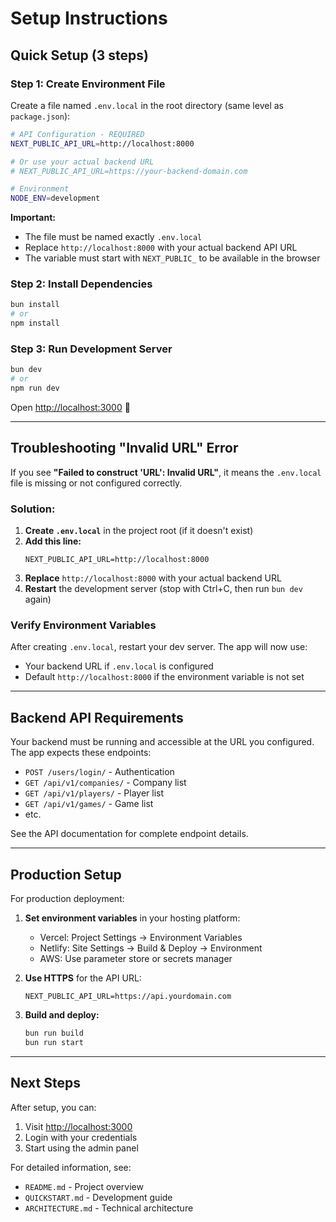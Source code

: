 # Setup Instructions

## Quick Setup (3 steps)

### Step 1: Create Environment File

Create a file named `.env.local` in the root directory (same level as `package.json`):

```bash
# API Configuration - REQUIRED
NEXT_PUBLIC_API_URL=http://localhost:8000

# Or use your actual backend URL
# NEXT_PUBLIC_API_URL=https://your-backend-domain.com

# Environment
NODE_ENV=development
```

**Important:** 
- The file must be named exactly `.env.local`
- Replace `http://localhost:8000` with your actual backend API URL
- The variable must start with `NEXT_PUBLIC_` to be available in the browser

### Step 2: Install Dependencies

```bash
bun install
# or
npm install
```

### Step 3: Run Development Server

```bash
bun dev
# or
npm run dev
```

Open [http://localhost:3000](http://localhost:3000) 🎉

---

## Troubleshooting "Invalid URL" Error

If you see **"Failed to construct 'URL': Invalid URL"**, it means the `.env.local` file is missing or not configured correctly.

### Solution:

1. **Create `.env.local`** in the project root (if it doesn't exist)
2. **Add this line:**
   ```
   NEXT_PUBLIC_API_URL=http://localhost:8000
   ```
3. **Replace** `http://localhost:8000` with your actual backend URL
4. **Restart** the development server (stop with Ctrl+C, then run `bun dev` again)

### Verify Environment Variables

After creating `.env.local`, restart your dev server. The app will now use:
- Your backend URL if `.env.local` is configured
- Default `http://localhost:8000` if the environment variable is not set

---

## Backend API Requirements

Your backend must be running and accessible at the URL you configured. The app expects these endpoints:

- `POST /users/login/` - Authentication
- `GET /api/v1/companies/` - Company list
- `GET /api/v1/players/` - Player list
- `GET /api/v1/games/` - Game list
- etc.

See the API documentation for complete endpoint details.

---

## Production Setup

For production deployment:

1. **Set environment variables** in your hosting platform:
   - Vercel: Project Settings → Environment Variables
   - Netlify: Site Settings → Build & Deploy → Environment
   - AWS: Use parameter store or secrets manager

2. **Use HTTPS** for the API URL:
   ```
   NEXT_PUBLIC_API_URL=https://api.yourdomain.com
   ```

3. **Build and deploy:**
   ```bash
   bun run build
   bun run start
   ```

---

## Next Steps

After setup, you can:

1. Visit [http://localhost:3000](http://localhost:3000)
2. Login with your credentials
3. Start using the admin panel

For detailed information, see:
- `README.md` - Project overview
- `QUICKSTART.md` - Development guide
- `ARCHITECTURE.md` - Technical architecture

